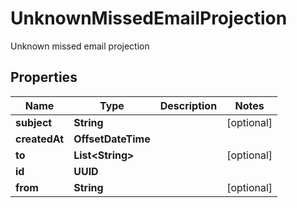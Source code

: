 

# UnknownMissedEmailProjection

Unknown missed email projection

## Properties

| Name | Type | Description | Notes |
|------------ | ------------- | ------------- | -------------|
|**subject** | **String** |  |  [optional] |
|**createdAt** | **OffsetDateTime** |  |  |
|**to** | **List&lt;String&gt;** |  |  [optional] |
|**id** | **UUID** |  |  |
|**from** | **String** |  |  [optional] |



